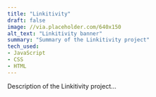 ```yaml
---
title: "Linkitivity"
draft: false
image: //via.placeholder.com/640x150
alt_text: "Linkitivity banner"
summary: "Summary of the Linkitivity project"
tech_used: 
- JavaScript
- CSS
- HTML
---
```


Description of the Linkitivity project...
